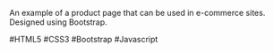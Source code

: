An example of a product page that can be used in e-commerce sites.
Designed using Bootstrap.

#HTML5 #CSS3 #Bootstrap #Javascript

